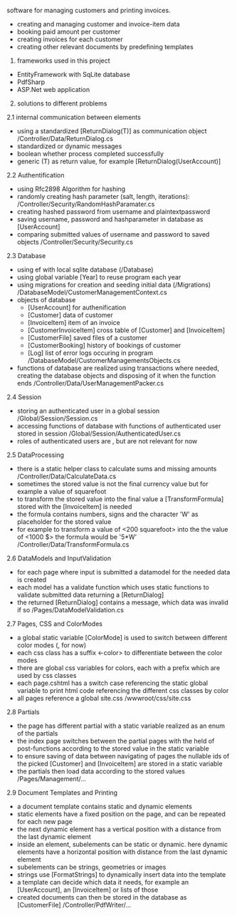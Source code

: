 software for managing customers and printing invoices.

- creating and managing customer and invoice-item data
- booking paid amount per customer
- creating invoices for each customer
- creating other relevant documents by predefining templates

1. frameworks used in this project

- EntityFramework with SqLite database
- PdfSharp
- ASP.Net web application

2. solutions to different problems

2.1 internal communication between elements

- using a standardized [ReturnDialog(T)] as communication object
    /Controller/Data/ReturnDialog.cs
- standardized or dynamic messages
- boolean whether process completed successfully
- generic (T) as return value, for example [ReturnDialog(UserAccount)]

2.2 Authentification

- using Rfc2898 Algorithm for hashing
- randomly creating hash parameter (salt, length, iterations): 
    /Controller/Security/RandomHashParamater.cs
- creating hashed password from username and plaintextpassword
- saving username, password and hashparameter in database as [UserAccount]
- comparing submitted values of username and password to saved objects
    /Controller/Security/Security.cs

2.3 Database

- using ef with local sqlite database (/Database)
- using global variable [Year] to reuse program each year
- using migrations for creation and seeding initial data (/Migrations)
    /DatabaseModel/CustomerManagementContext.cs
- objects of database
    - [UserAccount] for authenification
    - [Customer] data of customer
    - [InvoiceItem] item of an invoice
    - [CustomerInvoiceItem] cross table of [Customer] and [InvoiceItem]
    - [CustomerFile] saved files of a customer
    - [CustomerBooking] history of bookings of customer
    - [Log] list of error logs occuring in program
    /DatabaseModel/CustomerManagementsObjects.cs
- functions of database are realized using transactions where needed, creating the database objects and disposing of it when the function ends
    /Controller/Data/UserManagementPacker.cs

2.4 Session

- storing an authenticated user in a global session
    /Global/Session/Session.cs
- accessing functions of database with functions of authenticated user stored in session
    /Global/Session/AuthenticatedUser.cs
- roles of authenticated users are <User>,<Admin> but are not relevant for now

2.5 DataProcessing

- there is a static helper class to calculate sums and missing amounts 
    /Controller/Data/CalculateData.cs
- sometimes the stored value is not the final currency value but for example a value of squarefoot
- to transform the stored value into the final value a [TransformFormula] stored with the [InvoiceItem] is needed
- the formula contains numbers, signs and the character 'W' as placeholder for the stored value
- for example to transform a value of <200 squarefoot> into the the value of <1000 $> the formula would be '5*W'
    /Controller/Data/TransformFormula.cs

2.6 DataModels and InputValidation

- for each page where input is submitted a datamodel for the needed data is created
- each model has a validate function which uses static functions to validate submitted data returning a [ReturnDialog]
- the returned [ReturnDialog] contains a message, which data was invalid if so
    /Pages/DataModelValidation.cs

2.7 Pages, CSS and ColorModes

- a global static variable [ColorMode] is used to switch between different color modes (<Red>, <Blue> for now)
- each css class has a suffix <-color> to differentiate between the color modes
- there are global css variables for colors, each with a prefix <Color-> which are used by css classes
- each page.cshtml has a switch case referencing the static global variable to print html code referencing the different css classes by color
- all pages reference a global site.css
    /wwwroot/css/site.css

2.8 Partials

- the page <Management> has different partial with a static variable realized as an enum of the partials
- the index page switches between the partial pages with the held of post-functions according to the stored value in the static variable
- to ensure saving of data between navigating of pages the nullable ids of the picked [Customer] and [InvoiceItem] are stored in a static variable
- the partials then load data according to the stored values
    /Pages/Management/...

2.9 Document Templates and Printing

- a document template contains static and dynamic elements
- static elements have a fixed position on the page, and can be repeated for each new page
- the next dynamic element has a vertical position with a distance from the last dynamic element
- inside an element, subelements can be static or dynamic. here dynamic elements have a horizontal position with distance from the last dynamic element
- subelements can be strings, geometries or images
- strings use [FormatStrings] to dynamically insert data into the template 
- a template can decide which data it needs, for example an [UserAccount], an [InvoiceItem] or lists of those
- created documents can then be stored in the database as [CustomerFile]
    /Controller/PdfWriter/...